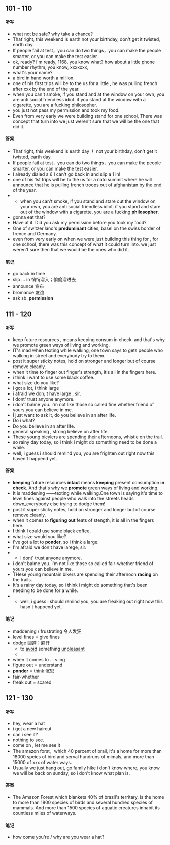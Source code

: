 ## 101 - 110

#### 听写
- what not be safe? why take a chance?
- That'right, this weekend is earth not your birthday, don't get it twisted, earth day.
- If people fail at test，you can do two things，you can make the people smarter, or you can make the test easier.
- ok, ready? i'm ready, 1168, you know what? how about a little phone number rhythm, you know, xxxxxxx,
-  what's your name?
- a bird in hand worth a million.
- one of his first trips will be to the us for a little , he was pulling french after xxx by the end of the year.
- when you can't smoke, if you stand and at the window on your own, you are anti social friendless idiot. if you stand at the window with a cigarette, you are a fucking philosopher.
- you just not pass my permission and took my food.
- Even from very early we were building stand for one school, There was concept that turn into we just weren't sure that we will be the one that did it.

#### 答案
- That'right, this weekend is earth day ！ not your birthday, don't get it twisted, earth day.
- If people fail at test，you can do two things，you can make the people smarter, or you can make the test easier.
- I already dialed a 6 I can't go back in and slip a 1 in!
- one of his 1st trips will be to the us for a nato summit where he will announce that he is pulling french troops out of afghanistan by the end of the year.
- - when you can't smoke, if you stand and stare out the window on your own, you are anti social friendless idiot. if you stand and stare out of the window with a cigarette, you are a fucking **philosopher**.
- gonna eat that?
- Have at it. Did you ask my permission before you took my food?
- One of switzer land's **predominant** cities, basel on the swiss border of frence and Germany.
- even from very early on when we were just building this thing for , for one school, there was this concept of what it could turn into. we just weren't sure then that we would be the ones who did it.

#### 笔记  
- go back in time
- slip ... in 悄悄溜入；偷偷溜进去
- announce 宣布
- bromance 友谊
- ask sb. **permission**


## 111 - 120


#### 听写
- keep future resources , means keeping consum in check. and that's why we promote green ways of living and working.
- IT's mad when texting while walking, one town says to gets people who walking in street and everybody try to them.
- post it super sticky notes, hold on stronger and longer but of course remove cleanly.
- when it time to finger out finger's strength, itis all in the fingers here.
- i think i want to use some black coffee.
- what size do you like?
- i got a lot, i think large
- i afraid we don; t have large , sir.
- I dont' trust anyone anymore.
- i don't balme you. i'm not like those so called fine whether friend of yours.you can believe in me.
- I just want to ask it, do you believe in an after life.
- Do i what? 
- Do you believe in an after life.
- general speaking , strong believe on after life.
- These young  bicylers are spending their afternoons, whistle on the trail. 
- so rainy day today, so i think i might do something need to be done a while.
- well, i guess i should remind you, you are frighten out right now this haven't happend yet.

#### 答案
- **keeping** future resources **intact** means **keeping** present consumption **in check**. And that's why we **promote** green ways of living and working.
- It is maddening ——texting while walking.One town is saying it's time to level fines against people who walk into the streets heads down_everybody else trying to dodge them!
- post it super sticky notes, hold on stronger and longer but of course remove cleanly.
- when it comes to **figuring out** feats of stength, it is all in the fingers here.
- I think I could use some black coffee.
- what size would you like?
- i've got a lot to **ponder**, so i think a large.
- I'm afraid we don't have larege, sir. 
- - I dont' trust anyone anymore.
- i don't balme you. i'm not like those so called fair-whether friend of yours.you can believe in me.
- THese young mountain bikers are spending their afternoon **racing** on the trails.
 - It's a rainy day today, so i think i might do something that's been needing to be done for a while.
 - - well, i guess i should remind you, you are freaking out right now this hasn't happend yet.



#### 笔记
- maddening / frustrating 令人发狂
- level fines = give fines
- dodge 回避；躲开
	- to [avoid](https://dictionary.cambridge.org/zhs/%E8%AF%8D%E5%85%B8/%E8%8B%B1%E8%AF%AD-%E6%B1%89%E8%AF%AD-%E7%AE%80%E4%BD%93/avoid "avoid") something [unpleasant](https://dictionary.cambridge.org/zhs/%E8%AF%8D%E5%85%B8/%E8%8B%B1%E8%AF%AD-%E6%B1%89%E8%AF%AD-%E7%AE%80%E4%BD%93/unpleasant "unpleasant")
	-
- when it comes to ... v.ing
- figure out = understand
- **ponder** = think 沉思
- fair-whether 
- freak  out = scared


## 121 - 130
#### 听写
- hey, wear a hat
- i got a new haircut
- can i see it?
- nothing to see.
- come on , let me see it
- The amazon forst，which 40 percent of brail, it's a home for more than 18000 spcies of bird and serval hundruns of mimals, and more than 15000 of xxx of water ways.
- Usually we just hang out, go family hike i don't know where, you know we will be back on sunday, so i don't know what plan is.
#### 答案
- The Amazon Forest which blankets 40% of brazil's territary, is the home to more than 1800 species of birds and several hundred species of mammals. And more than 1500 species of aquatic creatures inhabit its countless miles of waterways.


#### 笔记
- how come you're / why  are you  wear a hat?
